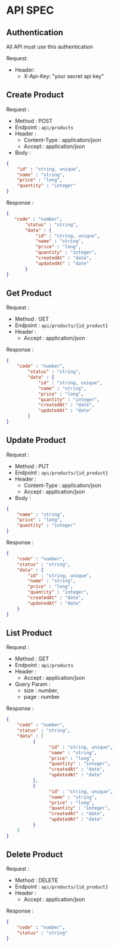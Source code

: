 # API SPEC

## Authentication
All API must use this authentication

Request:
- Header:
    - X-Api-Key: "your secret api key"

## Create Product
Request :
- Method : POST
- Endpoint : `api/products`
- Header :
    - Content-Type : application/json
    - Accept : application/json
- Body :
```json
{
    "id" : "string, unique",
    "name" : "string",
    "price" : "long",
    "quantity" : "integer"
}
```
Response :
```json
{
   "code" : "number",
       "status" : "string",
       "data" : {
           "id" : "string, unique",
           "name" : "string",
           "price" : "long",
           "quantity" : "integer",
           "createdAt" : "date",
           "updatedAt" : "date"
       }
}
```
## Get Product
Request :
- Method : GET
- Endpoint : `api/products/{id_product}`
- Header :
    - Accept : application/json
    
Response :
```json
{
    "code" : "number",
        "status" : "string",
        "data" : {
            "id" : "string, unique",
            "name" : "string",
            "price" : "long",
            "quantity" : "integer",
            "createdAt" : "date",
            "updatedAt" : "date"
        }
}
```
## Update Product
Request :
- Method : PUT
- Endpoint : `api/products/{id_product}`
- Header :
    - Content-Type : application/json
    - Accept : application/json
- Body :
```json
{
    "name" : "string",
    "price" : "long",
    "quantity" : "integer"
}
```
Response :
```json
{
    "code" : "number",
    "status" : "string",
    "data" : {
        "id" : "string, unique",
        "name" : "string",
        "price" : "long",
        "quantity" : "integer",
        "createdAt" : "date",
        "updatedAt" : "date"
    }
}
```
## List Product
Request :
- Method : GET
- Endpoint : `api/products`
- Header :
    - Accept : application/json
- Query Param :
    - size : number,
    - page : number
    
Response :
```json
{
    "code" : "number",
    "status" : "string",
    "data" : [
          {
                "id" : "string, unique",
                "name" : "string",
                "price" : "long",
                "quantity" : "integer",
                "createdAt" : "date",
                "updatedAt" : "date"
          },
          {
                "id" : "string, unique",
                "name" : "string",
                "price" : "long",
                "quantity" : "integer",
                "createdAt" : "date",
                "updatedAt" : "date"
          }
    ]
}
```
## Delete Product
Request :
- Method : DELETE
- Endpoint : `api/products/{id_product}`
- Header :
    - Accept : application/json

Response :
```json
{
    "code" : "number",
    "status" : "string"
}
```
